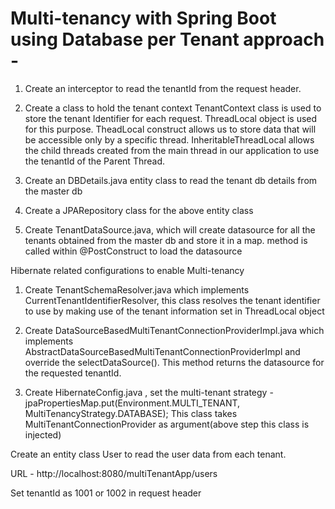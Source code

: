 # Multi-tenancy with Spring Boot using Database per Tenant approach - 

1. Create an interceptor to read the tenantId from the request header.

2. Create a class to hold the tenant context
TenantContext class is used to store the tenant Identifier for each request. ThreadLocal object is used for this purpose. TheadLocal construct allows us to store data that will be accessible only by a specific thread. InheritableThreadLocal allows the child threads created from the main thread in our application to use the tenantId of the Parent Thread.

3. Create an DBDetails.java entity class to read the tenant db details from the master db

4. Create a JPARepository class for the above entity class

5. Create TenantDataSource.java, which will create datasource for all the tenants obtained from the master db and store it in a map. method is called within @PostConstruct to load the datasource

Hibernate related configurations to enable Multi-tenancy

1. Create TenantSchemaResolver.java which implements CurrentTenantIdentifierResolver, this class resolves the tenant identifier to use by making use of the tenant information set in ThreadLocal object

2. Create DataSourceBasedMultiTenantConnectionProviderImpl.java which implements AbstractDataSourceBasedMultiTenantConnectionProviderImpl and override the selectDataSource(). This method returns the datasource for the requested tenantId.

3. Create HibernateConfig.java , set the multi-tenant strategy - 
jpaPropertiesMap.put(Environment.MULTI_TENANT, MultiTenancyStrategy.DATABASE);
This class takes MultiTenantConnectionProvider as argument(above step this class is injected)

Create an entity class User to read the user data from each tenant.

URL - http://localhost:8080/multiTenantApp/users

Set tenantId as 1001 or 1002 in request header